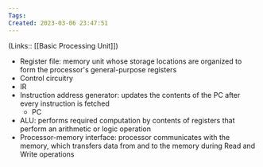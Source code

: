 ```yaml
---
Tags: 
Created: 2023-03-06 23:47:51
---
```

(Links:: [[Basic Processing Unit]])
- Register file: memory unit whose storage locations are organized to form the processor's general-purpose registers
- Control circuitry
- IR
- Instruction address generator: updates the contents of the PC after every instruction is fetched
	- PC
- ALU: performs required computation by contents of registers that perform an arithmetic or logic operation
- Processor-memory interface: processor communicates with the memory, which transfers data from and to the memory during Read and Write operations
